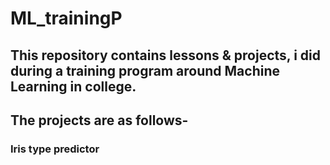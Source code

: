 # ML_trainingP
## This repository contains lessons & projects, i did during a training program around Machine Learning in college.
## The projects are as follows-
### Iris type predictor
